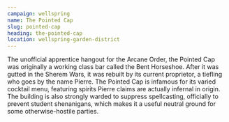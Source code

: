 ```yaml
---
campaign: wellspring
name: The Pointed Cap
slug: pointed-cap
heading: the-pointed-cap
location: wellspring-garden-district
---
```


The unofficial apprentice hangout for the Arcane Order, the Pointed Cap was originally a working class bar called the Bent Horseshoe. After it was gutted in the Sherem Wars, it was rebuilt by its current proprietor, a tiefling who goes by the name Pierre. The Pointed Cap is infamous for its varied cocktail menu, featuring spirits Pierre claims are actually infernal in origin. The building is also strongly warded to suppress spellcasting, officially to prevent student shenanigans, which makes it a useful neutral ground for some otherwise-hostile parties.
